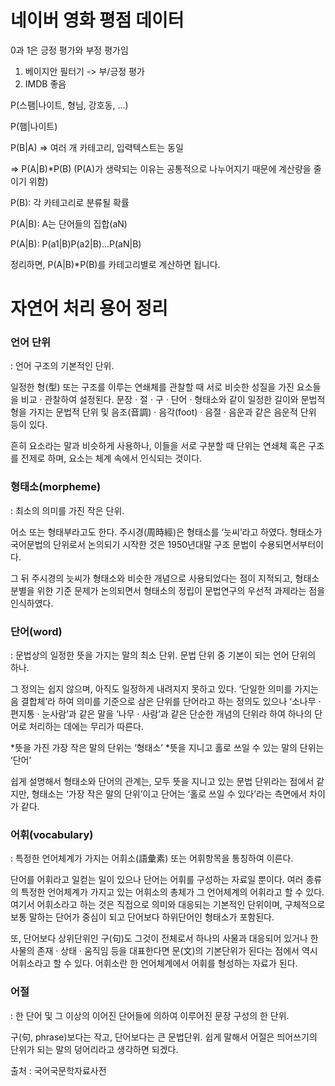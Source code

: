 # 네이버 영화 평점 데이터

0과 1은 긍정 평가와 부정 평가임

1. 베이지안 필터기 -> 부/긍정 평가
2. IMDB 좋음

P(스팸|나이트, 형님, 강호동, ...)

P(햄|나이트)

P(B|A) => 여러 개 카테고리, 입력텍스트는 동일

=> P(A|B)*P(B) (P(A)가 생략되는 이유는 공통적으로 나누어지기 때문에 계산량을 줄이기 위함)

P(B): 각 카테고리로 분류될 확률

P(A|B): A는 단어들의 집합(aN)

P(A|B): P(a1|B)P(a2|B)...P(aN|B)



정리하면, P(A|B)*P(B)를 카테고리별로 계산하면 됩니다.



# 자연어 처리 용어 정리


### 언어 단위

: 언어 구조의 기본적인 단위. 

일정한 형(型) 또는 구조를 이루는 연쇄체를 관찰할 때 서로 비슷한 성질을 가진 요소들을 비교 · 관찰하여 설정된다. 문장 · 절 · 구 · 단어 · 형태소와 같이 일정한 길이와 문법적 형을 가지는 문법적 단위 및 음조(音調) · 음각(foot) · 음절 · 음운과 같은 음운적 단위 등이 있다. 

흔히 요소라는 말과 비슷하게 사용하나,
이들을 서로 구분할 때 단위는 연쇄체 혹은 구조를 전제로 하며, 요소는 체계 속에서 인식되는 것이다.


### 형태소(morpheme)

: 최소의 의미를 가진 작은 단위. 

어소 또는 형태부라고도 한다. 주시경(周時經)은 형태소를 ‘늣씨’라고 하였다.
형태소가 국어문법의 단위로서 논의되기 시작한 것은 1950년대말 구조 문법이 수용되면서부터이다. 

그 뒤 주시경의 늣씨가 형태소와 비슷한 개념으로 사용되었다는 점이 지적되고, 형태소분별을 위한 기준 문제가 논의되면서 형태소의 정립이 문법연구의 우선적 과제라는 점을 인식하였다. 


### 단어(word)

: 문법상의 일정한 뜻을 가지는 말의 최소 단위. 문법 단위 중 기본이 되는 언어 단위의 하나. 

그 정의는 쉽지 않으며, 아직도 일정하게 내려지지 못하고 있다. ‘단일한 의미를 가지는 음 결합체’라 하여 의미를 기준으로 삼은 단위를 단어라고 하는 정의도 있으나 ‘소나무 · 편지통 · 눈사람’과 같은 말을 ‘나무 · 사람’과 같은 단순한 개념의 단위라 하여 하나의 단어로 처리하는 데에는 무리가 따른다.


*뜻을 가진 가장 작은 말의 단위는 ‘형태소’
*뜻을 지니고 홀로 쓰일 수 있는 말의 단위는 ‘단어’


쉽게 설명해서 형태소와 단어의 관계는,
모두 뜻을 지니고 있는 문법 단위라는 점에서 같지만, 형태소는 ‘가장 작은 말의 단위’이고
단어는 ‘홀로 쓰일 수 있다’라는 측면에서 차이가 같다.


### 어휘(vocabulary)

: 특정한 언어체계가 가지는 어휘소(語彙素) 또는 어휘항목을 통칭하여 이른다.

단어를 어휘라고 일컫는 일이 있으나 단어는 어휘를 구성하는 자료일 뿐이다.
여러 종류의 특정한 언어체계가 가지고 있는 어휘소의 총체가 그 언어체계의 어휘라고 할 수 있다. 
여기서 어휘소라고 하는 것은 직접으로 의미와 대응되는 기본적인 단위이며, 구체적으로 보통 말하는 단어가 중심이 되고 단어보다 하위단어인 형태소가 포함된다.

또, 단어보다 상위단위인 구(句)도 그것이 전체로서 하나의 사물과 대응되어 있거나 한 사물의 존재 · 상태 · 움직임 등을 대표한다면 문(文)의 기본단위가 된다는 점에서 역시 어휘소라고 할 수 있다. 어휘소란 한 언어체계에서 어휘를 형성하는 자료가 된다.




### 어절

: 한 단어 및 그 이상의 이어진 단어들에 의하여 이루어진 문장 구성의 한 단위. 

구(句, phrase)보다는 작고, 단어보다는 큰 문법단위.
쉽게 말해서 어절은 띄어쓰기의 단위가 되는 말의 덩어리라고 생각하면 되겠다.



출처 : 국어국문학자료사전

